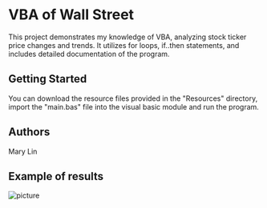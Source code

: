 # VBA of Wall Street

This project demonstrates my knowledge of VBA, analyzing stock ticker price changes and trends. 
It utilizes for loops, if..then statements, and includes detailed documentation of the program. 

## Getting Started

You can download the resource files provided in the "Resources" directory, import the "main.bas" file into the visual basic module and run the program.

## Authors

Mary Lin

## Example of results
![picture](../Output/result_snip.jpg)
